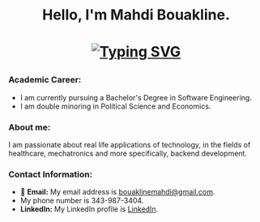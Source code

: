 <h1 align="center">
Hello, I'm Mahdi Bouakline.
<h1>

<p align="center">
  <!-- <img src="https://readme-typing-svg.herokuapp.com?size=30&color=808080&center=true&vCenter=true&lines=Software+Developer"> -->
  <a href="https://git.io/typing-svg"><img src="https://readme-typing-svg.demolab.com?font=Fira+Code&size=30&pause=1000&color=808080&center=true&width=600&lines=Software+Engineer" alt="Typing SVG" /></a>
 </p>

### Academic Career:
- I am currently pursuing a Bachelor's Degree in Software Engineering. 
- I am double minoring in Political Science and Economics.

### About me:
I am passionate about real life applications of technology, in the fields of healthcare, mechatronics and more specifically, backend development.

### Contact Information:
- :email: **Email:** My email address is bouaklinemahdi@gmail.com.
- My phone number is 343-987-3404.
- **LinkedIn:** My LinkedIn profile is [LinkedIn](www.linkedin.com/in/mahdi-bouakline-1a06b3120).
  
<!--
**BouaklineMahdi/BouaklineMahdi** is a ✨ _special_ ✨ repository because its `README.md` (this file) appears on your GitHub profile.

Here are some ideas to get you started:

- 🔭 I’m currently working on ...
- 🌱 I’m currently learning ...
- 👯 I’m looking to collaborate on ...
- 🤔 I’m looking for help with ...
- 💬 Ask me about ...
- 📫 How to reach me: ...
- 😄 Pronouns: ...
- ⚡ Fun fact: ...
-->
